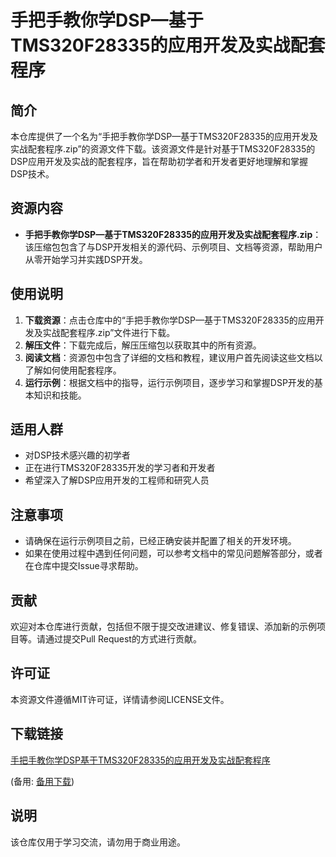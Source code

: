 # 手把手教你学DSP—基于TMS320F28335的应用开发及实战配套程序

## 简介

本仓库提供了一个名为“手把手教你学DSP—基于TMS320F28335的应用开发及实战配套程序.zip”的资源文件下载。该资源文件是针对基于TMS320F28335的DSP应用开发及实战的配套程序，旨在帮助初学者和开发者更好地理解和掌握DSP技术。

## 资源内容

- **手把手教你学DSP—基于TMS320F28335的应用开发及实战配套程序.zip**：该压缩包包含了与DSP开发相关的源代码、示例项目、文档等资源，帮助用户从零开始学习并实践DSP开发。

## 使用说明

1. **下载资源**：点击仓库中的“手把手教你学DSP—基于TMS320F28335的应用开发及实战配套程序.zip”文件进行下载。
2. **解压文件**：下载完成后，解压压缩包以获取其中的所有资源。
3. **阅读文档**：资源包中包含了详细的文档和教程，建议用户首先阅读这些文档以了解如何使用配套程序。
4. **运行示例**：根据文档中的指导，运行示例项目，逐步学习和掌握DSP开发的基本知识和技能。

## 适用人群

- 对DSP技术感兴趣的初学者
- 正在进行TMS320F28335开发的学习者和开发者
- 希望深入了解DSP应用开发的工程师和研究人员

## 注意事项

- 请确保在运行示例项目之前，已经正确安装并配置了相关的开发环境。
- 如果在使用过程中遇到任何问题，可以参考文档中的常见问题解答部分，或者在仓库中提交Issue寻求帮助。

## 贡献

欢迎对本仓库进行贡献，包括但不限于提交改进建议、修复错误、添加新的示例项目等。请通过提交Pull Request的方式进行贡献。

## 许可证

本资源文件遵循MIT许可证，详情请参阅LICENSE文件。

## 下载链接
[手把手教你学DSP基于TMS320F28335的应用开发及实战配套程序](https://pan.quark.cn/s/cec6036cbb07) 

(备用: [备用下载](https://pan.baidu.com/s/1XPtKvOFPOJFt1jT15Cj_SA?pwd=1234))

## 说明

该仓库仅用于学习交流，请勿用于商业用途。
